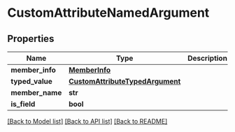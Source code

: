 # CustomAttributeNamedArgument

## Properties
Name | Type | Description | Notes
------------ | ------------- | ------------- | -------------
**member_info** | [**MemberInfo**](MemberInfo.md) |  | [optional] 
**typed_value** | [**CustomAttributeTypedArgument**](CustomAttributeTypedArgument.md) |  | [optional] 
**member_name** | **str** |  | [optional] 
**is_field** | **bool** |  | [optional] 

[[Back to Model list]](../README.md#documentation-for-models) [[Back to API list]](../README.md#documentation-for-api-endpoints) [[Back to README]](../README.md)


